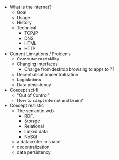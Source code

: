 * What is the internet?
  * Goal
  * Usage
  * History
  * Technical
     * TCP/IP
     * DNS
     * HTML
     * HTTP
* Current Limitations / Problems
  * Computer readability
  * Changing interfaces
     * Change from desktop browsing to apps to ??
  * Decentralisation/centralization
  * Legislations
  * Data persistency
* Concept sci-fi
  * "Out of Control"
  * How to adapt internet and brain?
* Concept realistic
  * The semantic web
    * RDF.  
    * Storage
    * Relational
    * Linked data
    * NoSQl
  * a datacenter in space
  * decentralization
  * data persistency

